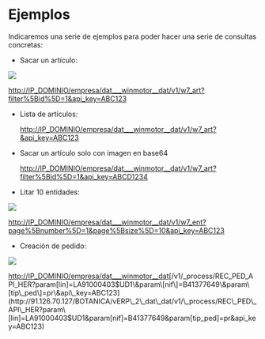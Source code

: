# Ejemplos

Indicaremos una serie de ejemplos para poder hacer una serie de consultas concretas:

* Sacar un artículo:

![](../../../.gitbook/assets/Screenshot\_5.png)

[http://IP_DOMINIO/empresa/dat_\__winmotor\__dat/v1/w7\_art?filter%5Bid%5D=1\&api\_key=ABC123](http://91.126.70.127/BOTANICA/vERP\_2\_dat\_dat/v1/w7\_art?filter%5Bid%5D=1\&api\_key=ABC123)

*   Lista de artículos:

    [http://](http://91.126.70.127/BOTANICA/vERP\_2\_dat\_dat/v1/w7\_art?\&api\_key=ABC123)[IP_DOMINIO/empresa/dat_\__winmotor\__dat](http://91.126.70.127/BOTANICA/vERP\_2\_dat\_dat/v1/w7\_art?filter%5Bid%5D=1\&api\_key=ABC123)[/v1/w7\_art?\&api\_key=ABC123](http://91.126.70.127/BOTANICA/vERP\_2\_dat\_dat/v1/w7\_art?\&api\_key=ABC123)
*   Sacar un artículo solo con imagen en base64

    [http://](http://185.185.52.127/BOTANICA/vERP\_2\_dat\_dat/v1/w7\_art?filter%5Bid%5D=1\&api\_key=ABCD1234)[IP_DOMINIO/empresa/dat_\__winmotor\__dat](http://91.126.70.127/BOTANICA/vERP\_2\_dat\_dat/v1/w7\_art?filter%5Bid%5D=1\&api\_key=ABC123)[/v1/w7\_art?filter%5Bid%5D=1\&api\_key=ABCD1234](http://185.185.52.127/BOTANICA/vERP\_2\_dat\_dat/v1/w7\_art?filter%5Bid%5D=1\&api\_key=ABCD1234)
* Litar 10 entidades:

![](../../../.gitbook/assets/Screenshot\_6.png)

[http://](http://91.126.70.127/BOTANICA/vERP\_2\_dat\_dat/v1/w7\_ent?page%5Bnumber%5D=1\&page%5Bsize%5D=10\&api\_key=ABC123)[IP_DOMINIO/empresa/dat_\__winmotor\__dat](http://91.126.70.127/BOTANICA/vERP\_2\_dat\_dat/v1/w7\_art?filter%5Bid%5D=1\&api\_key=ABC123)[/v1/w7\_ent?page%5Bnumber%5D=1\&page%5Bsize%5D=10\&api\_key=ABC123](http://91.126.70.127/BOTANICA/vERP\_2\_dat\_dat/v1/w7\_ent?page%5Bnumber%5D=1\&page%5Bsize%5D=10\&api\_key=ABC123)

* Creación de pedido:

![](../../../.gitbook/assets/Screenshot\_7.png)

&#x20;[http://](http://91.126.70.127/BOTANICA/vERP\_2\_dat\_dat/v1/\_process/REC\_PED\_API\_HER?param\[lin]=LA91000403$UD1\&param\[nif]=B41377649\&param\[tip\_ped]=pr\&api\_key=ABC123)[IP_DOMINIO/empresa/dat_\__winmotor\__dat](http://91.126.70.127/BOTANICA/vERP\_2\_dat\_dat/v1/w7\_art?filter%5Bid%5D=1\&api\_key=ABC123)[/v1/\_process/REC\_PED\_API\_HER?param\[lin\]=LA91000403$UD1\&param\[nif\]=B41377649\&param\[tip\_ped\]=pr\&api\_key=ABC123](http://91.126.70.127/BOTANICA/vERP\_2\_dat\_dat/v1/\_process/REC\_PED\_API\_HER?param\[lin]=LA91000403$UD1\&param\[nif]=B41377649\&param\[tip\_ped]=pr\&api\_key=ABC123)
